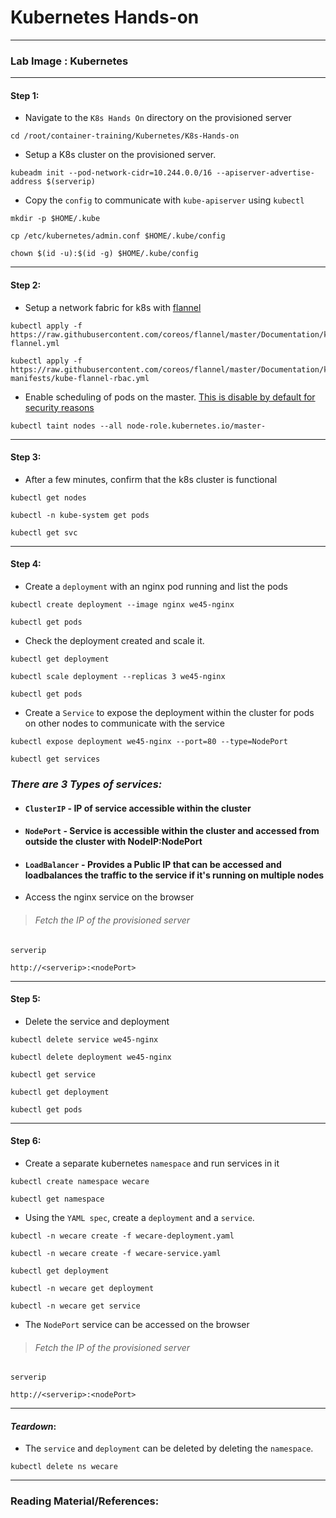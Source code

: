 # **Kubernetes Hands-on**

---

### **Lab Image : Kubernetes**

---

#### Step 1:

* Navigate to the `K8s Hands On` directory on the provisioned server

```commandline
cd /root/container-training/Kubernetes/K8s-Hands-on
```

* Setup a K8s cluster on the provisioned server.

```commandline
kubeadm init --pod-network-cidr=10.244.0.0/16 --apiserver-advertise-address $(serverip)
```

* Copy the `config` to communicate with `kube-apiserver` using `kubectl`

```commandline
mkdir -p $HOME/.kube
```
```commandline
cp /etc/kubernetes/admin.conf $HOME/.kube/config
```
```commandline
chown $(id -u):$(id -g) $HOME/.kube/config
```

---

#### Step 2:

* Setup a network fabric for k8s with [flannel](https://github.com/coreos/flannel)

```commandline
kubectl apply -f https://raw.githubusercontent.com/coreos/flannel/master/Documentation/kube-flannel.yml
```
```commandline
kubectl apply -f https://raw.githubusercontent.com/coreos/flannel/master/Documentation/k8s-manifests/kube-flannel-rbac.yml
```

* Enable scheduling of pods on the master. [This is disable by default for security reasons](https://kubernetes.io/docs/setup/independent/create-cluster-kubeadm/#control-plane-node-isolation)

```commandline
kubectl taint nodes --all node-role.kubernetes.io/master-
```

---

#### Step 3:

* After a few minutes, confirm that the k8s cluster is functional

```commandline
kubectl get nodes
```
```commandline
kubectl -n kube-system get pods
```
```commandline
kubectl get svc
```

---

#### Step 4:

* Create a `deployment` with an nginx pod running and list the pods

```commandline
kubectl create deployment --image nginx we45-nginx
```
```commandline
kubectl get pods
```

* Check the deployment created and scale it.

```commandline
kubectl get deployment
```
```commandline
kubectl scale deployment --replicas 3 we45-nginx
```
```commandline
kubectl get pods
```

* Create a `Service` to expose the deployment within the cluster for pods on other nodes to communicate with the service

```commandline
kubectl expose deployment we45-nginx --port=80 --type=NodePort
```
```commandline
kubectl get services
```

### *There are 3 Types of services:*
* #### `ClusterIP` - IP of service accessible within the cluster
* #### `NodePort` - Service is accessible within the cluster and accessed from outside the cluster with NodeIP:NodePort
* #### `LoadBalancer` - Provides a Public IP that can be accessed and loadbalances the traffic to the service if it's running on multiple nodes

* Access the nginx service on the browser

> ###### Fetch the IP of the provisioned server

```commandline
serverip
```
```commandline
http://<serverip>:<nodePort>
```

---

#### Step 5:

* Delete the service and deployment 

```commandline
kubectl delete service we45-nginx
```
```commandline
kubectl delete deployment we45-nginx
```
```commandline
kubectl get service
```
```commandline
kubectl get deployment
```
```commandline
kubectl get pods
```

---

#### Step 6:

* Create a separate kubernetes `namespace` and run services in it

```commandline
kubectl create namespace wecare
```
```commandline
kubectl get namespace
```

* Using the `YAML spec`, create a `deployment` and a `service`.

```commandline
kubectl -n wecare create -f wecare-deployment.yaml
```
```commandline
kubectl -n wecare create -f wecare-service.yaml
```
```commandline
kubectl get deployment
```
```commandline
kubectl -n wecare get deployment
```
```commandline
kubectl -n wecare get service
```

* The `NodePort` service can be accessed on the browser

> ###### Fetch the IP of the provisioned server
```commandline
serverip
```
```commandline
http://<serverip>:<nodePort>
```

---

#### *Teardown*:

* The `service` and `deployment` can be deleted by deleting the `namespace`.

```commandline
kubectl delete ns wecare
```

---

### Reading Material/References:
